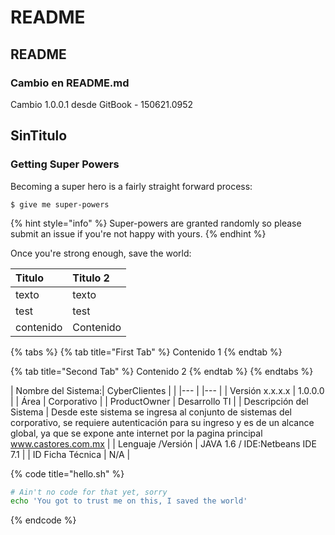# README

## README

### Cambio en README.md

Cambio 1.0.0.1 desde GitBook - 150621.0952

## SinTitulo

### Getting Super Powers

Becoming a super hero is a fairly straight forward process:

```text
$ give me super-powers
```

{% hint style="info" %}
Super-powers are granted randomly so please submit an issue if you're not happy with yours.
{% endhint %}

Once you're strong enough, save the world:

| Titulo | Titulo 2 |
| :--- | :--- |
| texto | texto |
| test | test |
| contenido | Contenido |

{% tabs %}
{% tab title="First Tab" %}
Contenido 1
{% endtab %}

{% tab title="Second Tab" %}
Contenido 2
{% endtab %}
{% endtabs %}

\| Nombre del Sistema:\| CyberClientes \| \| \|--- \| \|--- \| \| Versión x.x.x.x \| 1.0.0.0 \| \| Área \| Corporativo \| \| ProductOwner \| Desarrollo TI \| \| Descripción del Sistema \| Desde este sistema se ingresa al conjunto de sistemas del corporativo, se requiere autenticación para su ingreso y es de un alcance global, ya que se expone ante internet por la pagina principal www.castores.com.mx \| \| Lenguaje /Versión \| JAVA 1.6 / IDE:Netbeans IDE 7.1 \| \| ID Ficha Técnica \| N/A \|

{% code title="hello.sh" %}
```bash
# Ain't no code for that yet, sorry
echo 'You got to trust me on this, I saved the world'
```
{% endcode %}

